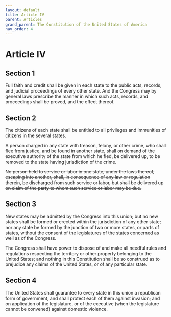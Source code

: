 ```yaml
---
layout: default
title: Article IV
parent: Articles
grand_parent: The Constitution of the United States of America
nav_order: 4
---
```


# Article IV

## Section 1

Full faith and credit shall be given in each state to the public acts, records, and judicial proceedings of every other state. And the Congress may by general laws prescribe the manner in which such acts, records, and proceedings shall be proved, and the effect thereof.

## Section 2

The citizens of each state shall be entitled to all privileges and immunities of citizens in the several states.

A person charged in any state with treason, felony, or other crime, who shall flee from justice, and be found in another state, shall on demand of the executive authority of the state from which he fled, be delivered up, to be removed to the state having jurisdiction of the crime.

~~No person held to service or labor in one state, under the laws thereof, escaping into another, shall, in consequence of any law or regulation therein, be discharged from such service or labor, but shall be delivered up on claim of the party to whom such service or labor may be due.~~

## Section 3

New states may be admitted by the Congress into this union; but no new states shall be formed or erected within the jurisdiction of any other state; nor any state be formed by the junction of two or more states, or parts of states, without the consent of the legislatures of the states concerned as well as of the Congress.

The Congress shall have power to dispose of and make all needful rules and regulations respecting the territory or other property belonging to the United States; and nothing in this Constitution shall be so construed as to prejudice any claims of the United States, or of any particular state.

## Section 4

The United States shall guarantee to every state in this union a republican form of government, and shall protect each of them against invasion; and on application of the legislature, or of the executive (when the legislature cannot be convened) against domestic violence.
